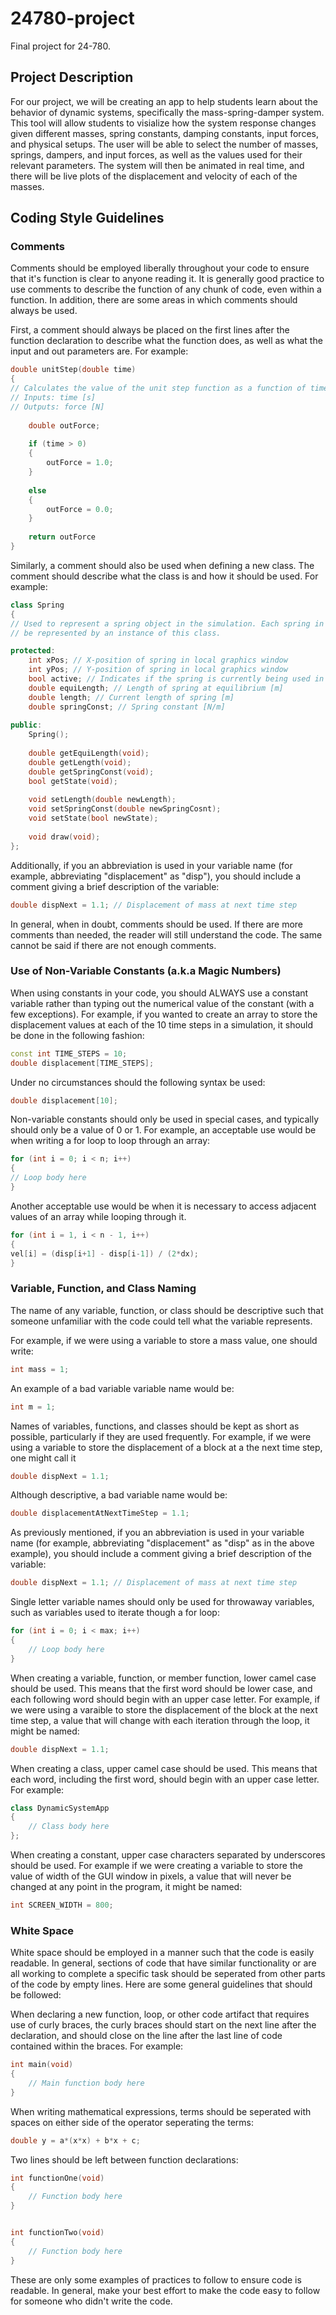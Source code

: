 # 24780-project
Final project for 24-780.

## Project Description
For our project, we will be creating an app to help students learn about the behavior of dynamic systems, specifically the mass-spring-damper system. This tool will allow students to visialize how the system response changes given different masses, spring constants, damping constants, input forces, and physical setups. The user will be able to select the number of masses, springs, dampers, and input forces, as well as the values used for their relevant parameters. The system will then be animated in real time, and there will be live plots of the displacement and velocity of each of the masses.

## Coding Style Guidelines
### Comments
Comments should be employed liberally throughout your code to ensure that it's function is clear to anyone reading it. It is generally good practice to use comments to describe the function of any chunk of code, even within a function. In addition, there are some areas in which comments should always be used.

First, a comment should always be placed on the first lines after the function declaration to describe what the function does, as well as what the input and out parameters are. For example:

```C++
double unitStep(double time)
{
// Calculates the value of the unit step function as a function of time
// Inputs: time [s]
// Outputs: force [N]
    
    double outForce;
    
    if (time > 0)
    {
        outForce = 1.0;
    }
    
    else
    {
        outForce = 0.0;
    }
    
    return outForce
}
```

Similarly, a comment should also be used when defining a new class. The comment should describe what the class is and how it should be used. For example:

```C++
class Spring
{
// Used to represent a spring object in the simulation. Each spring in the system should
// be represented by an instance of this class.

protected:
    int xPos; // X-position of spring in local graphics window
    int yPos; // Y-position of spring in local graphics window
    bool active; // Indicates if the spring is currently being used in system
    double equiLength; // Length of spring at equilibrium [m]
    double length; // Current length of spring [m]
    double springConst; // Spring constant [N/m]
    
public:
    Spring();
    
    double getEquiLength(void);
    double getLength(void);
    double getSpringConst(void);
    bool getState(void);
    
    void setLength(double newLength);
    void setSpringConst(double newSpringCosnt);
    void setState(bool newState);
    
    void draw(void);
};
```

Additionally, if you an abbreviation is used in your variable name (for example, abbreviating "displacement" as "disp"), you should include a comment giving a brief description of the variable:

```C++
double dispNext = 1.1; // Displacement of mass at next time step
```

In general, when in doubt, comments should be used. If there are more comments than needed, the reader will still understand the code. The same cannot be said if there are not enough comments.

### Use of Non-Variable Constants (a.k.a Magic Numbers)
When using constants in your code, you should ALWAYS use a constant variable rather than typing out the numerical value of the constant (with a few exceptions). For example, if you wanted to create an array to store the displacement values at each of the 10 time steps in a simulation, it should be done in the following fashion:

```C++
const int TIME_STEPS = 10;
double displacement[TIME_STEPS];
```

Under no circumstances should the following syntax be used:

```C++
double displacement[10];
```

Non-variable constants should only be used in special cases, and typically should only be a value of 0 or 1. For example, an acceptable use would be when writing a for loop to loop through an array:

```C++
for (int i = 0; i < n; i++)
{
// Loop body here
}
```

Another acceptable use would be when it is necessary to access adjacent values of an array while looping through it.

```C++
for (int i = 1, i < n - 1, i++)
{
vel[i] = (disp[i+1] - disp[i-1]) / (2*dx);
}
```

### Variable, Function, and Class Naming
The name of any variable, function, or class should be descriptive such that someone unfamiliar with the code could tell what the variable represents.

For example, if we were using a variable to store a mass value, one should write:

```C++
int mass = 1;
```

An example of a bad variable variable name would be:

```C++
int m = 1;
```

Names of variables, functions, and classes should be kept as short as possible, particularly if they are used frequently. For example, if we were using a variable to store the displacement of a block at a the next time step, one might call it

```C++
double dispNext = 1.1;
```

Although descriptive, a bad variable name would be:

```C++
double displacementAtNextTimeStep = 1.1;
```

As previously mentioned, if you an abbreviation is used in your variable name (for example, abbreviating "displacement" as "disp" as in the above example), you should include a comment giving a brief description of the variable:

```C++
double dispNext = 1.1; // Displacement of mass at next time step
```

Single letter variable names should only be used for throwaway variables, such as variables used to iterate though a for loop:

```C++
for (int i = 0; i < max; i++)
{
    // Loop body here
}
```

When creating a variable, function, or member function, lower camel case should be used. This means that the first word should be lower case, and each following word should begin with an upper case letter. For example, if we were using a varaible to store the displacement of the block at the next time step, a value that will change with each iteration through the loop, it might be named:

```C++
double dispNext = 1.1;
```

When creating a class, upper camel case should be used. This means that each word, including the first word, should begin with an upper case letter. For example:

```C++
class DynamicSystemApp
{
    // Class body here
};
```

When creating a constant, upper case characters separated by underscores should be used. For example if we were creating a variable to store the value of width of the GUI window in pixels, a value that will never be changed at any point in the program, it might be named:

```C++
int SCREEN_WIDTH = 800;
```

### White Space
White space should be employed in a manner such that the code is easily readable. In general, sections of code that have similar functionality or are all working to complete a specific task should be seperated from other parts of the code by empty lines. Here are some general guidelines that should be followed:

When declaring a new function, loop, or other code artifact that requires use of curly braces, the curly braces should start on the next line after the declaration, and should close on the line after the last line of code contained within the braces. For example:

```C++
int main(void)
{
    // Main function body here
}
```

When writing mathematical expressions, terms should be seperated with spaces on either side of the operator seperating the terms:

```C++
double y = a*(x*x) + b*x + c;
```

Two lines should be left between function declarations:

```C++
int functionOne(void)
{
    // Function body here
}


int functionTwo(void)
{
    // Function body here
}
```

These are only some examples of practices to follow to ensure code is readable. In general, make your best effort to make the code easy to follow for someone who didn't write the code.
